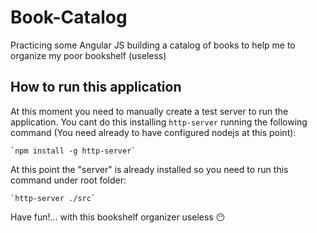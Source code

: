 # Book-Catalog
Practicing some Angular JS building a catalog of books to help me to organize my poor bookshelf (useless)


## How to run this application
At this moment you need to manually create a test server to run the application. You cant do this installing `http-server` running the following command (You need already to have configured nodejs  at this point):

    `npm install -g http-server`

At this point the "server" is already installed so you need to run this command under root folder:

    `http-server ./src`

Have fun!... with this bookshelf organizer useless :no_mouth:   
    





